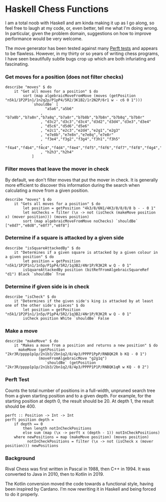# Haskell Chess Functions

I am a total noob with Haskell and am kinda making it up as I go along, so feel free to laugh at my code, or, even better, tell me what I'm
doing wrong. In particular, given the problem domain, suggestions on how to improve performance would be very welcome.

The move generator has been tested against many <a href="https://www.chessprogramming.org/Perft">Perft tests</a> and appears to be flawless. However, in my thirty or so years of writing chess
programs, I have seen beautifully subtle bugs crop up which are both infuriating and fascinating.

### Get moves for a position (does not filter checks)

    describe "moves" $ do
        it "Get all moves for a position" $ do
            sort (map algebraicMoveFromMove (moves (getPosition "n5k1/1P2P1n1/1n2q2p/P1pP4/5R2/3K1B2/1r2N2P/6r1 w - c6 0 1")))
                `shouldBe` [
                      "a5a6","a5b6"
                    , "b7a8b","b7a8n","b7a8q","b7a8r","b7b8b","b7b8n","b7b8q","b7b8r"
                    , "d3c2","d3c3","d3c4","d3d2","d3d4","d3e3","d3e4"
                    , "d5c6","d5d6","d5e6"
                    , "e2c1","e2c3","e2d4","e2g1","e2g3"
                    , "e7e8b","e7e8n","e7e8q","e7e8r"
                    , "f3e4","f3g2","f3g4","f3h1","f3h5"
                    , "f4a4","f4b4","f4c4","f4d4","f4e4","f4f5","f4f6","f4f7","f4f8","f4g4","f4h4"
                    , "h2h3","h2h4"
                ]

### Filter moves that leave the mover in check

By default, we don't filter moves that put the mover in check. It is generally more efficient to discover this information during the search
when calculating a move from a given position.

    describe "moves" $ do
        it "Gets all moves for a position" $ do
            let position = getPosition "4k3/8/6N1/4K3/8/8/8/8 b - - 0 1"
            let noChecks = filter (\x -> not (isCheck (makeMove position x) (mover position))) (moves position)
            sort (map algebraicMoveFromMove noChecks) `shouldBe` ["e8d7","e8d8","e8f7","e8f8"]

### Determine if a square is attacked by a given side

    describe "isSquareAttackedBy" $ do
        it "Determines if a given square is attacked by a given colour in a given position" $ do
            let position = getPosition "n5k1/1P2P1n1/1n5p/P1pP4/5R2/1q3B2/4Nr1P/R3K2R w Q - 0 1"
            isSquareAttackedBy position (bitRefFromAlgebraicSquareRef "d1") Black `shouldBe` True

### Determine if given side is in check

    describe "isCheck" $ do
        it "Determines if the given side's king is attacked by at least one of the other side's pieces" $ do
            let position = getPosition "n5k1/1P2P1n1/1n5p/P1pP4/5R2/1q3B2/4Nr1P/R3K2R w Q - 0 1"
            isCheck position White `shouldBe` False

### Make a move
   
    describe "makeMove" $ do
        it "Makes a move from a position and returns a new position" $ do
          makeMove (getPosition "2kr3R/pppp1p1p/2n1b3/2bn1q2/8/4p3/PPPP1PpP/RNBQK2R b KQ - 0 1")
                   (moveFromAlgebraicMove "g2g1q")
                      `shouldBe` (getPosition "2kr3R/pppp1p1p/2n1b3/2bn1q2/8/4p3/PPPP1P1P/RNBQK1qR w KQ - 0 2")

### Perft Test                      

Counts the total number of positions in a full-width, unpruned search tree from a given starting position and to a given depth. For example, for the starting position at depth 0, the result should be 20. At depth 1, the result should be 400.

    perft :: Position -> Int -> Int
    perft position depth =
        if depth == 0
            then length notInCheckPositions
            else sum (map (\x -> perft x (depth - 1)) notInCheckPositions)
        where newPositions = map (makeMove position) (moves position)
              notInCheckPositions = filter (\x -> not (isCheck x (mover position))) newPositions

### Background

Rival Chess was first written in Pascal in 1988, then C++ in 1994. It was converted to Java in 2010, then to Kotlin in 2019.

The Kotlin conversion moved the code towards a functional style, having been inspired by Cardano. I'm now rewriting it in Haskell and being forced to do it properly.
